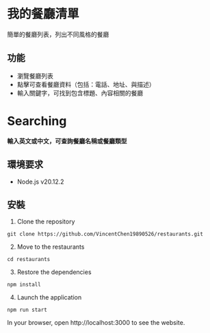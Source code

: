 # 我的餐廳清單
簡單的餐廳列表，列出不同風格的餐廳

##  功能
* 瀏覽餐廳列表
* 點擊可查看餐廳資料（包括：電話、地址、與描述）
* 輸入關鍵字，可找到包含標題、內容相關的餐廳

# Searching
**輸入英文或中文，可查詢餐廳名稱或餐廳類型**

## 環境要求
* Node.js v20.12.2

## 安裝

1. Clone the repository

```
git clone https://github.com/VincentChen19890526/restaurants.git
```

2. Move to the restaurants

```
cd restaurants
```

3. Restore the dependencies

```
npm install
```

4. Launch the application

```
npm run start
```

In your browser, open http://localhost:3000 to see the website.
